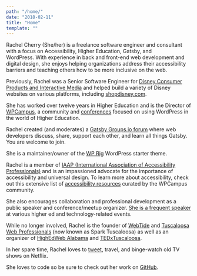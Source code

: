 ```yaml
---
path: "/home/"
date: "2018-02-11"
title: "Home"
template: ""
---
```

Rachel Cherry (She/her) is a freelance software engineer and consultant with a focus on Accessibility, Higher Education, Gatsby, and WordPress. With experience in back and front-end web development and digital design, she enjoys helping organizations address their accessibility barriers and teaching others how to be more inclusive on the web.

Previously, Rachel was a Senior Software Engineer for [Disney Consumer Products and Interactive Media](http://www.disneyinteractive.com/) and helped build a variety of Disney websites on various platforms, including [shopdisney.com](https://www.shopdisney.com/).

She has worked over twelve years in Higher Education and is the Director of [WPCampus](https://wpcampus.org/), a community and [conferences](https://wpcampus.org/conferences/ "Learn more about WPCampus conferences") focused on using WordPress in the world of Higher Education.

Rachel created (and moderates) a [Gatsby Groups.io forum](/gatsby/) where web developers discuss, share, support each other, and learn all things Gatsby. You are welcome to join.

She is a maintainer/owner of the [WP Rig](https://wprig.io/) WordPress starter theme.

Rachel is a member of [IAAP (International Association of Accessibility Professionals)](https://www.accessibilityassociation.org/) and is an impassioned advocate for the importance of accessibility and universal design. To learn more about accessibility, check out this extensive list of [accessibility resources](http://wpcampus.org/resources/accessibility/) curated by the WPCampus community.

She also encourages collaboration and professional development as a public speaker and conference/meetup organizer. [She is a frequent speaker](/speaking/) at various higher ed and technology-related events.

While no longer involved, Rachel is the founder of [WebTide](https://webtide.ua.edu/) and [Tuscaloosa Web Professionals](http://www.meetup.com/Tuscaloosa-Web-Professionals/) (now known as Spark Tuscaloosa) as well as an organizer of [HighEdWeb Alabama](http://al15.highedweb.org/) and [TEDxTuscaloosa](http://tedxtuscaloosa.com/).

In her spare time, Rachel loves to [tweet](https://twitter.com/bamadesigner "Follow Rachel on Twitter"), travel, and binge-watch old TV shows on Netflix.

She loves to code so be sure to check out her work on [GitHub](https://github.com/bamadesigner).
